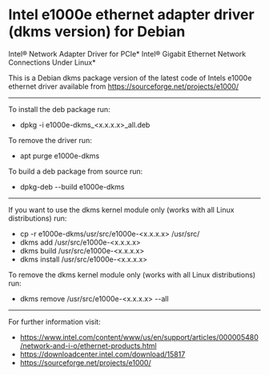 # Intel e1000e ethernet adapter driver (dkms version) for Debian

Intel® Network Adapter Driver for PCIe* Intel® Gigabit Ethernet Network Connections Under Linux* 

This is a Debian dkms package version of the latest code of Intels e1000e ethernet driver available from https://sourceforge.net/projects/e1000/

---

To install the deb package run:
* dpkg -i e1000e-dkms_<x.x.x.x>_all.deb

To remove the driver run:
* apt purge e1000e-dkms

To build a deb package from source run:
* dpkg-deb --build e1000e-dkms

---

If you want to use the dkms kernel module only (works with all Linux distributions) run:
* cp -r e1000e-dkms/usr/src/e1000e-<x.x.x.x> /usr/src/
* dkms add /usr/src/e1000e-<x.x.x.x>
* dkms build /usr/src/e1000e-<x.x.x.x>
* dkms install /usr/src/e1000e-<x.x.x.x>

To remove the dkms kernel module only (works with all Linux distributions) run:
* dkms remove /usr/src/e1000e-<x.x.x.x> --all

---

For further information visit:
* https://www.intel.com/content/www/us/en/support/articles/000005480/network-and-i-o/ethernet-products.html
* https://downloadcenter.intel.com/download/15817
* https://sourceforge.net/projects/e1000/

